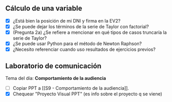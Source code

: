 ## Cálculo de una variable

- [x] ¿Está bien la posición de mi DNI y firma en la EV2?
- [x] ¿Se puede dejar los términos de la serie de Taylor con factorial?
- [x] (Pregunta 2a) ¿Se refiere a mencionar en qué tipos de casos truncaría la serie de Taylor?
- [x] ¿Se puede usar Python para el método de Newton Raphson?
- [x] ¿Necesito referenciar cuando uso resultados de ejercicios previos?

## Laboratorio de comunicación

Tema del día: **Comportamiento de la audiencia**

- [ ] Copiar PPT a [[S9 - Comportamiento de la audiencia]].
- [x] Chequear "Proyecto Visual PPT" (es info sobre el proyecto q se viene)

